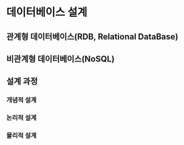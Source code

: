 # 데이터베이스 설계
## 관계형 데이터베이스(RDB, Relational DataBase)

## 비관계형 데이터베이스(NoSQL)

## 설계 과정

### 개념적 설계

### 논리적 설계

### 물리적 설계
